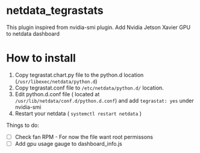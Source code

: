 # netdata_tegrastats
This plugin inspired from nvidia-smi plugin.
Add Nvidia Jetson Xavier GPU to netdata dashboard

# How to install
1. Copy tegrastat.chart.py file to the python.d location (`/usr/libexec/netdata/python.d`)
2. Copy tegrastat.conf file to `/etc/netdata/python.d/` location.
3. Edit python.d.conf file ( located at `/usr/lib/netdata/conf.d/python.d.conf`) and add `tegrastat: yes` under nvidia-smi
4. Restart your netdata ( `systemctl restart netdata` )

Things to do:
- [ ] Check fan RPM - For now the file want root permissons
- [ ] Add gpu usage gauge to dashboard_info.js

